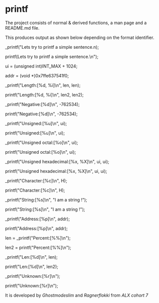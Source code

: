 # printf
The project consists of normal & derived functions, a man page and a README.md file.

This produces output as shown below depending on the format identifier.

_printf("Lets try to printf a simple sentence.n);

printf(Lets try to printf a simple sentence.\n");

ui = (unsigned int)INT_MAX + 1024;

addr = (void *)0x7ffe637541f0;

_printf("Length:[%d, %i]\n", len, len);

printf("Length:[%d, %i]\n", len2, len2);

_printf("Negative:[%d]\n", -762534);

printf("Negative:[%d]\n", -762534);

_printf("Unsigned:[%u]\n", ui);

printf("Unsigned:[%u]\n", ui);

_printf("Unsigned octal:[%o]\n", ui);

printf("Unsigned octal:[%o]\n", ui);

_printf("Unsigned hexadecimal:[%x, %X]\n", ui, ui);

printf("Unsigned hexadecimal:[%x, %X]\n", ui, ui);

_printf("Character:[%c]\n", H);

printf("Character:[%c]\n", H);

_printf("String:[%s]\n", "I am a string !");

printf("String:[%s]\n", "I am a string !");

_printf("Address:[%p]\n", addr);

printf("Address:[%p]\n", addr);

len = _printf("Percent:[%%]\n");

len2 = printf("Percent:[%%]\n");

_printf("Len:[%d]\n", len);

printf("Len:[%d]\n", len2);

_printf("Unknown:[%r]\n");

printf("Unknown:[%r]\n");


It is developed by *Ghostmodeslim* and *Ragnerflokki* from *ALX cohort 7*
